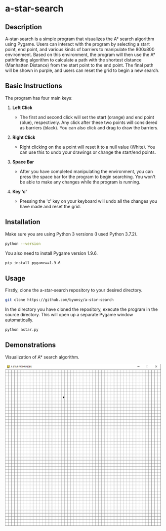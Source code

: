# a-star-search

## Description

A-star-search is a simple program that visualizes the A* search algorithm using Pygame. Users can interact with the program by selecting a start point, end point, and various kinds of barriers to manipulate the 800x800 environment. Based on this environment, the program will then use the A* pathfinding algorithm to calculate a path with the shortest distance (Manhatten Distance) from the start point to the end point. The final path will be shown in purple, and users can reset the grid to begin a new search.

## Basic Instructions

The program has four main keys:

1. **Left Click**

   - The first and second click will set the start (orange) and end point (blue), respectively. Any click after these two points will considered as barriers (black). You can also click and drag to draw the barriers.

2. **Right Click**

   - Right clicking on the a point will reset it to a null value (White). You can use this to undo your drawings or change the start/end points.

3. **Space Bar**

   - After you have completed manipulating the environment, you can press the space bar for the program to begin searching. You won't be able to make any changes while the program is running.

4. **Key 'c'**

   - Pressing the 'c' key on your keyboard will undo all the changes you have made and reset the grid.

## Installation

Make sure you are using Python 3 versions (I used Python 3.7.2).

```bash
python --version
```

You also need to install Pygame version 1.9.6.

```bash
pip install pygame==1.9.6
```

## Usage

Firstly, clone the a-star-search repository to your desired directory.

```bash
git clone https://github.com/byunsy/a-star-search
```

In the directory you have cloned the repository, execute the program in the source directory. This will open up a separate Pygame window automatically.

```bash
python astar.py
```

## Demonstrations

Visualization of A\* search algorithm.

![](images/astar1.gif)

